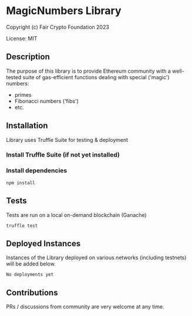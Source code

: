 # MagicNumbers Library

Copyright (c) Fair Crypto Foundation 2023

License: MIT

## Description

The purpose of this library is to provide Ethereum community with a well-tested suite of gas-efficient functions dealing with special ('magic') numbers:
- primes
- Fibonacci numbers ('fibs')
- etc.

## Installation

Library uses Truffle Suite for testing & deployment

### Install Truffle Suite (if not yet installed)


### Install dependencies

```npm install```

## Tests

Tests are run on a local on-demand blockchain (Ganache)

```truffle test```

## Deployed Instances

Instances of the Library deployed on various networks (including testnets) will be added below.

```No deployments yet```

## Contributions

PRs / discussions from community are very welcome at any time.
